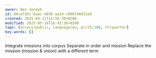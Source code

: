 ```yaml
---
owner: Ben Jendyk
id: 08cafd3c-6aac-4030-aa14-c898746831e8
created: 2025-04-11T14:56:30+0200
modified: 2025-05-16T18:43:26+0200
tags: [access/public, language/en, pr/25/100, tf/quarter]
key-words: []
---
```


Integrate missions into corpus 
Separate in order and mission
Replace the mission (mission & vision) with a different term